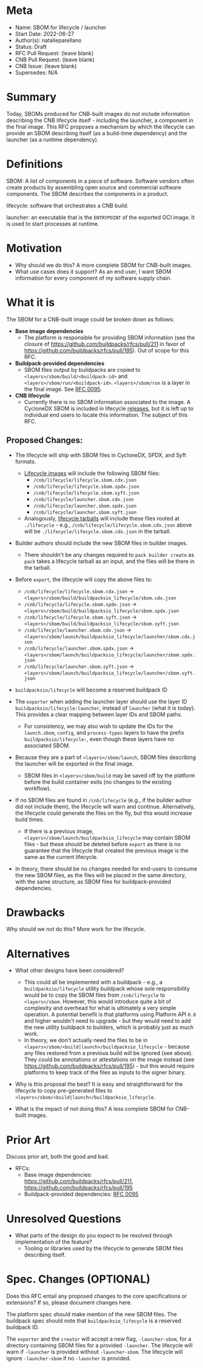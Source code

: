 # Meta

[meta]: #meta

- Name: SBOM for lifecycle / launcher
- Start Date: 2022-06-27
- Author(s): natalieparellano
- Status: Draft <!-- Acceptable values: Draft, Approved, On Hold, Superseded -->
- RFC Pull Request: (leave blank)
- CNB Pull Request: (leave blank)
- CNB Issue: (leave blank)
- Supersedes: N/A

# Summary

[summary]: #summary

Today, SBOMs produced for CNB-built images do not include information describing the CNB lifecycle itself - including
the launcher, a component in the final image. This RFC proposes a mechanism by which the lifecycle can provide an SBOM
describing itself (as a build-time dependency) and the launcher (as a runtime dependency).

# Definitions

[definitions]: #definitions

SBOM: A list of components in a piece of software. Software vendors often create products by assembling open source and
commercial software components. The SBOM describes the components in a product.

lifecycle: software that orchestrates a CNB build.

launcher: an executable that is the `ENTRYPOINT` of the exported OCI image. It is used to start processes at runtime.

# Motivation

[motivation]: #motivation

- Why should we do this? A more complete SBOM for CNB-built images.
- What use cases does it support? As an end user, I want SBOM information for every component of my software supply
  chain.

# What it is

[what-it-is]: #what-it-is

The SBOM for a CNB-built image could be broken down as follows:

* **Base image dependencies**
    * The platform is responsible for providing SBOM information (see the closure
      of https://github.com/buildpacks/rfcs/pull/211 in favor of https://github.com/buildpacks/rfcs/pull/195). Out of
      scope for this RFC.
* **Buildpack-provided dependencies**
    * SBOM files output by buildpacks are copied to `<layers>/sbom/build/<buildpack-id>`
      and `<layers>/sbom/run/<buildpack-id>`. `<layers>/sbom/run` is a layer in the final image.
      See [RFC 0095](https://github.com/buildpacks/rfcs/blob/main/text/0095-sbom.md).
* **CNB lifecycle**
    * Currently there is no SBOM information associated to the image. A CycloneDX SBOM is included in lifecycle
      [releases](https://github.com/buildpacks/lifecycle/releases), but it is left up to individual end users to locate
      this information. The subject of this RFC.

## Proposed Changes:

* The lifecycle will ship with SBOM files in CycloneDX, SPDX, and Syft formats.
    * [Lifecycle images](https://hub.docker.com/r/buildpacksio/lifecycle) will include the following SBOM files:
        * `/cnb/lifecycle/lifecycle.sbom.cdx.json`
        * `/cnb/lifecycle/lifecycle.sbom.spdx.json`
        * `/cnb/lifecycle/lifecycle.sbom.syft.json`
        * `/cnb/lifecycle/launcher.sbom.cdx.json`
        * `/cnb/lifecycle/launcher.sbom.spdx.json`
        * `/cnb/lifecycle/launcher.sbom.syft.json`
    * Analogously, [lifecycle tarballs](https://github.com/buildpacks/lifecycle/releases) will include these files
      rooted at `./lifecycle` - e.g., `/cnb/lifecycle/lifecycle.sbom.cdx.json` above will
      be `./lifecycle/lifecycle.sbom.cdx.json` in the tarball.

* Builder authors should include the new SBOM files in builder images.
    * There shouldn't be any changes required to `pack builder create` as `pack` takes a lifecycle tarball as an input,
      and the files will be there in the tarball.

* Before `export`, the lifecycle will copy the above files to:
    * `/cnb/lifecycle/lifecycle.sbom.cdx.json`  -> `<layers>/sbom/build/buildpacksio_lifecycle/sbom.cdx.json`
    * `/cnb/lifecycle/lifecycle.sbom.spdx.json` -> `<layers>/sbom/build/buildpacksio_lifecycle/sbom.spdx.json`
    * `/cnb/lifecycle/lifecycle.sbom.syft.json` -> `<layers>/sbom/build/buildpacksio_lifecycle/sbom.syft.json`
    * `/cnb/lifecycle/launcher.sbom.cdx.json`   -> `<layers>/sbom/launch/buildpacksio_lifecycle/launcher/sbom.cdx.json`
    * `/cnb/lifecycle/launcher.sbom.spdx.json`  -> `<layers>/sbom/launch/buildpacksio_lifecycle/launcher/sbom.spdx.json`
    * `/cnb/lifecycle/launcher.sbom.syft.json`  -> `<layers>/sbom/launch/buildpacksio_lifecycle/launcher/sbom.syft.json`

* `buildpacksio/lifecycle` will become a reserved buildpack ID

* The `exporter` when adding the launcher layer should use the layer ID `buildpacksio/lifecycle:launcher`, instead
  of `launcher` (what it is today). This provides a clear mapping between layer IDs and SBOM paths.
    * For consistency, we may also wish to update the IDs for the `launch.sbom`, `config`, and `process-types` layers to
      have the prefix `buildpacksio/lifecycle:`, even though these layers have no associated SBOM.

* Because they are a part of `<layers>/sbom/launch`, SBOM files describing the launcher will be exported in the final
  image.
    * SBOM files in `<layers>/sbom/build` may be saved off by the platform before the build container exits (no changes
      to the existing workflow).

* If no SBOM files are found in `/cnb/lifecycle` (e.g., if the builder author did not include them), the lifecycle will warn and
  continue. Alternatively, the lifecycle could generate the files on the fly, but this would increase build times.
    * If there is a previous image, `<layers>/sbom/launch/buildpacksio_lifecycle` may contain SBOM files - but these
      should be deleted before `export` as there is no guarantee that the lifecycle that created the previous image is
      the same as the current lifecycle.

* In theory, there should be no changes needed for end-users to consume the new SBOM files, as the files will be placed
  in the same directory, with the same structure, as SBOM files for buildpack-provided dependencies.

# Drawbacks

[drawbacks]: #drawbacks

Why should we *not* do this? More work for the lifecycle.

# Alternatives

[alternatives]: #alternatives

- What other designs have been considered?
    - This could all be implemented with a buildpack - e.g., a `buildpacksio/lifecycle` utility buildpack whose sole
      responsibility would be to copy the SBOM files from `/cnb/lifecycle` to `<layers>/sbom`. However, this would
      introduce quite a bit of complexity and overhead for what is ultimately a very simple operation. A potential
      benefit is that platforms using Platform API `0.8` and higher wouldn't need to upgrade - but they would need to
      add the new utility buildpack to builders, which is probably just as much work.
    - In theory, we don't actually need the files to be in `<layers>/sbom/<build|launch>/buildpacksio_lifecycle` -
      because any files restored from a previous build will be ignored (see above). They could be annotations or
      attestations on the image instead (see https://github.com/buildpacks/rfcs/pull/195) - but this would require
      platforms to keep track of the files as inputs to the signer binary.

- Why is this proposal the best? It is easy and straightforward for the lifecycle to copy pre-generated files
  to `<layers>/sbom/<build|launch>/buildpacksio_lifecycle`.

- What is the impact of not doing this? A less complete SBOM for CNB-built images.

# Prior Art

[prior-art]: #prior-art

Discuss prior art, both the good and bad.

* RFCs:
    * Base image dependencies: https://github.com/buildpacks/rfcs/pull/211, https://github.com/buildpacks/rfcs/pull/195
    * Buildpack-provided dependencies: [RFC 0095](https://github.com/buildpacks/rfcs/blob/main/text/0095-sbom.md)

# Unresolved Questions

[unresolved-questions]: #unresolved-questions

- What parts of the design do you expect to be resolved through implementation of the feature?
    - Tooling or libraries used by the lifecycle to generate SBOM files describing itself.

# Spec. Changes (OPTIONAL)

[spec-changes]: #spec-changes
Does this RFC entail any proposed changes to the core specifications or extensions? If so, please document changes here.

The platform spec should make mention of the new SBOM files. The buildpack spec should note
that `buildpacksio_lifecycle` is a reserved buildpack ID.

The `exporter` and the `creator` will accept a new flag, `-launcher-sbom`, for a directory containing SBOM files for a
provided `-launcher`. The lifecycle will warn if `-launcher` is provided without `-launcher-sbom`. The lifecycle will
ignore `-launcher-sbom` if no `-launcher` is provided.
